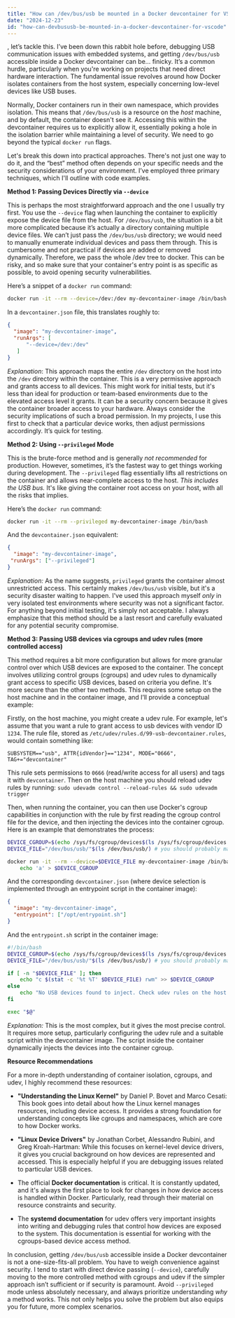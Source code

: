 ```yaml
---
title: "How can /dev/bus/usb be mounted in a Docker devcontainer for VSCode?"
date: "2024-12-23"
id: "how-can-devbususb-be-mounted-in-a-docker-devcontainer-for-vscode"
---
```


, let’s tackle this. I’ve been down this rabbit hole before, debugging USB communication issues with embedded systems, and getting `/dev/bus/usb` accessible inside a Docker devcontainer can be… finicky. It’s a common hurdle, particularly when you're working on projects that need direct hardware interaction. The fundamental issue revolves around how Docker isolates containers from the host system, especially concerning low-level devices like USB buses.

Normally, Docker containers run in their own namespace, which provides isolation. This means that `/dev/bus/usb` is a resource on the *host* machine, and by default, the container doesn't see it. Accessing this within the devcontainer requires us to explicitly allow it, essentially poking a hole in the isolation barrier while maintaining a level of security. We need to go beyond the typical `docker run` flags.

Let's break this down into practical approaches. There's not just one way to do it, and the “best” method often depends on your specific needs and the security considerations of your environment. I’ve employed three primary techniques, which I'll outline with code examples.

**Method 1: Passing Devices Directly via `--device`**

This is perhaps the most straightforward approach and the one I usually try first. You use the `--device` flag when launching the container to explicitly expose the device file from the host. For `/dev/bus/usb`, the situation is a bit more complicated because it’s actually a directory containing multiple device files. We can’t just pass the `/dev/bus/usb` directory; we would need to manually enumerate individual devices and pass them through. This is cumbersome and not practical if devices are added or removed dynamically. Therefore, we pass the whole /dev tree to docker. This can be risky, and so make sure that your container's entry point is as specific as possible, to avoid opening security vulnerabilities.

Here’s a snippet of a `docker run` command:

```bash
docker run -it --rm --device=/dev:/dev my-devcontainer-image /bin/bash
```

In a `devcontainer.json` file, this translates roughly to:

```json
{
  "image": "my-devcontainer-image",
  "runArgs": [
      "--device=/dev:/dev"
   ]
}
```

*Explanation*: This approach maps the entire `/dev` directory on the host into the `/dev` directory within the container. This is a very permissive approach and grants access to all devices. This might work for initial tests, but it's less than ideal for production or team-based environments due to the elevated access level it grants. It can be a security concern because it gives the container broader access to your hardware. Always consider the security implications of such a broad permission. In my projects, I use this first to check that a particular device works, then adjust permissions accordingly. It’s quick for testing.

**Method 2: Using `--privileged` Mode**

This is the brute-force method and is generally *not recommended* for production. However, sometimes, it’s the fastest way to get things working during development. The `--privileged` flag essentially lifts all restrictions on the container and allows near-complete access to the host. *This includes the USB bus.* It's like giving the container root access on your host, with all the risks that implies.

Here’s the `docker run` command:

```bash
docker run -it --rm --privileged my-devcontainer-image /bin/bash
```

And the `devcontainer.json` equivalent:

```json
{
  "image": "my-devcontainer-image",
 "runArgs": ["--privileged"]
}
```

*Explanation:* As the name suggests, `privileged` grants the container almost unrestricted access. This certainly makes `/dev/bus/usb` visible, but it's a security disaster waiting to happen. I've used this approach myself *only* in very isolated test environments where security was not a significant factor. For anything beyond initial testing, it's simply not acceptable. I always emphasize that this method should be a last resort and carefully evaluated for any potential security compromise.

**Method 3: Passing USB devices via cgroups and udev rules (more controlled access)**

This method requires a bit more configuration but allows for more granular control over which USB devices are exposed to the container. The concept involves utilizing control groups (cgroups) and udev rules to dynamically grant access to specific USB devices, based on criteria you define. It's more secure than the other two methods. This requires some setup on the host machine and in the container image, and I’ll provide a conceptual example:

Firstly, on the host machine, you might create a udev rule. For example, let's assume that you want a rule to grant access to usb devices with vendor ID `1234`. The rule file, stored as `/etc/udev/rules.d/99-usb-devcontainer.rules`, would contain something like:

```
SUBSYSTEM=="usb", ATTR{idVendor}=="1234", MODE="0666", TAG+="devcontainer"
```

This rule sets permissions to `0666` (read/write access for all users) and tags it with `devcontainer`. Then on the host machine you should reload udev rules by running: `sudo udevadm control --reload-rules && sudo udevadm trigger`

Then, when running the container, you can then use Docker's cgroup capabilities in conjunction with the rule by first reading the cgroup control file for the device, and then injecting the devices into the container cgroup. Here is an example that demonstrates the process:

```bash
DEVICE_CGROUP=$(echo /sys/fs/cgroup/devices$(ls /sys/fs/cgroup/devices | grep docker | head -n 1)/devices.allow)
DEVICE_FILE="/dev/bus/usb/"$(ls /dev/bus/usb/) # you should probably make this less general and define the device to pass

docker run -it --rm --device=$DEVICE_FILE my-devcontainer-image /bin/bash &&
    echo 'a' > $DEVICE_CGROUP
```

And the corresponding `devcontainer.json` (where device selection is implemented through an entrypoint script in the container image):

```json
{
  "image": "my-devcontainer-image",
  "entrypoint": ["/opt/entrypoint.sh"]
}
```

And the `entrypoint.sh` script in the container image:

```bash
#!/bin/bash
DEVICE_CGROUP=$(echo /sys/fs/cgroup/devices$(ls /sys/fs/cgroup/devices | grep docker | head -n 1)/devices.allow)
DEVICE_FILE="/dev/bus/usb/"$(ls /dev/bus/usb/) # you should probably make this less general and define the device to pass

if [ -n "$DEVICE_FILE" ]; then
    echo "c $(stat -c '%t %T' $DEVICE_FILE) rwm" >> $DEVICE_CGROUP
else
    echo "No USB devices found to inject. Check udev rules on the host machine."
fi

exec "$@"
```

*Explanation:* This is the most complex, but it gives the most precise control. It requires more setup, particularly configuring the udev rule and a suitable script within the devcontainer image. The script inside the container dynamically injects the devices into the container cgroup.

**Resource Recommendations**

For a more in-depth understanding of container isolation, cgroups, and udev, I highly recommend these resources:

*   **"Understanding the Linux Kernel"** by Daniel P. Bovet and Marco Cesati: This book goes into detail about how the Linux kernel manages resources, including device access. It provides a strong foundation for understanding concepts like cgroups and namespaces, which are core to how Docker works.

*   **"Linux Device Drivers"** by Jonathan Corbet, Alessandro Rubini, and Greg Kroah-Hartman: While this focuses on kernel-level device drivers, it gives you crucial background on how devices are represented and accessed. This is especially helpful if you are debugging issues related to particular USB devices.

*   The official **Docker documentation** is critical. It is constantly updated, and it's always the first place to look for changes in how device access is handled within Docker. Particularly, read through their material on resource constraints and security.

*   The **systemd documentation** for udev offers very important insights into writing and debugging rules that control how devices are exposed to the system. This documentation is essential for working with the cgroups-based device access method.

In conclusion, getting `/dev/bus/usb` accessible inside a Docker devcontainer is not a one-size-fits-all problem. You have to weigh convenience against security. I tend to start with direct device passing (`--device`), carefully moving to the more controlled method with cgroups and udev if the simpler approach isn’t sufficient or if security is paramount. Avoid `--privileged` mode unless absolutely necessary, and always prioritize understanding *why* a method works. This not only helps you solve the problem but also equips you for future, more complex scenarios.
